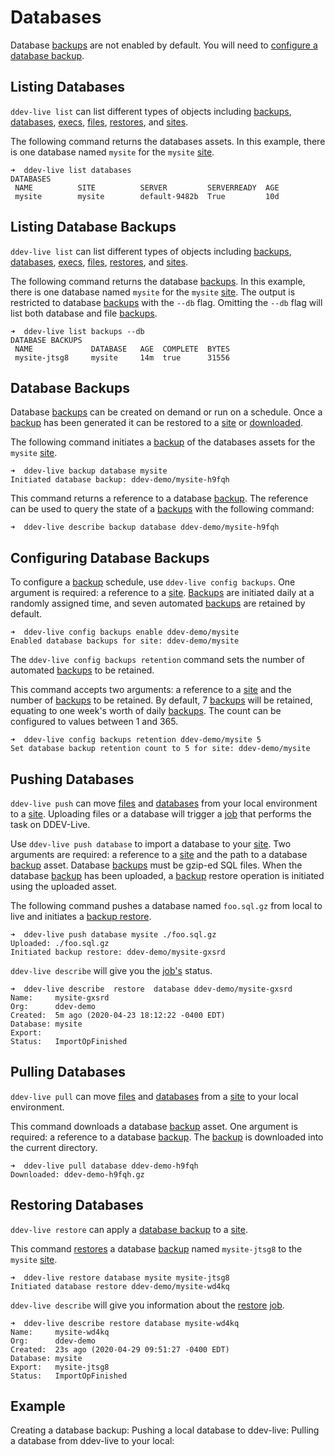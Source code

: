 # Databases

Database [backups](backups.md) are not enabled by default. You will need to [configure a database backup](https://docs.ddev.com/databases/#configuring-database-backups).

## Listing Databases
`ddev-live list` can list different types of objects including [backups](https://docs.ddev.com/backups/), [databases](https://docs.ddev.com/databases/), [execs](https://docs.ddev.com/exec/), [files](https://docs.ddev.com/files/), [restores](https://docs.ddev.com/restores/), and [sites](https://docs.ddev.com/sites/).

The following command returns the databases assets. In this example, there is one database named `mysite` for the `mysite` [site](sites.md).
```
➜  ddev-live list databases
DATABASES
 NAME          SITE          SERVER         SERVERREADY  AGE
 mysite        mysite        default-9482b  True         10d
```

## Listing Database Backups
`ddev-live list` can list different types of objects including [backups](https://docs.ddev.com/backups/), [databases](https://docs.ddev.com/databases/), [execs](https://docs.ddev.com/exec/), [files](https://docs.ddev.com/files/), [restores](https://docs.ddev.com/restores/), and [sites](https://docs.ddev.com/sites/).

The following command returns the database [backups](backups.md). In this example, there is one database named `mysite` for the `mysite` [site](sites.md). The output is restricted to database [backups](backups.md) with the `--db` flag. Omitting the `--db` flag will list both database and file [backups](backups.md).
```
➜  ddev-live list backups --db
DATABASE BACKUPS
 NAME             DATABASE   AGE  COMPLETE  BYTES
 mysite-jtsg8     mysite     14m  true      31556
```

## Database Backups
Database [backups](backups.md) can be created on demand or run on a schedule. Once a [backup](backups.md) has been generated it can be restored to a [site](sites.md) or [downloaded](https://docs.ddev.com/databases/#pulling-databases).

The following command initiates a [backup](backups.md) of the databases assets for the `mysite` [site](sites.md).
```
➜  ddev-live backup database mysite
Initiated database backup: ddev-demo/mysite-h9fqh
```

This command returns a reference to a database [backup](backups.md). The reference can be used to query the state of a [backups](backups.md) with the following command:
```
➜  ddev-live describe backup database ddev-demo/mysite-h9fqh
```

## Configuring Database Backups
To configure a [backup](backups.md) schedule, use `ddev-live config backups`. One argument is required: a reference to a [site](sites.md). [Backups](backups.md) are initiated daily at a randomly assigned time, and seven automated [backups](backups.md) are retained by default.
```
➜  ddev-live config backups enable ddev-demo/mysite
Enabled database backups for site: ddev-demo/mysite
```

The `ddev-live config backups retention` command sets the number of automated [backups](backups.md) to be retained.

This command accepts two arguments: a reference to a [site](sites.md) and the number of [backups](backups.md) to be retained. By default, 7 [backups](backups.md) will be retained, equating to one week's worth of daily [backups](backups.md). The count can be configured to values between 1 and 365.
```
➜  ddev-live config backups retention ddev-demo/mysite 5
Set database backup retention count to 5 for site: ddev-demo/mysite
```

## Pushing Databases
`ddev-live push` can move [files](https://docs.ddev.com/files/) and [databases](https://docs.ddev.com/databases/) from your local environment to a [site](https://docs.ddev.com/sites/). Uploading files or a database will trigger a [job](jobs.md) that performs the task on DDEV-Live.

Use `ddev-live push database` to import a database to your [site](sites.md). Two arguments are required: a reference to a [site](sites.md) and the path to a database [backup](backups.md) asset. Database [backups](backups.md) must be gzip-ed SQL files. When the database [backup](backups.md) has been uploaded, a [backup](backups.md) restore operation is initiated using the uploaded asset.

The following command pushes a database named `foo.sql.gz` from local to live and initiates a [backup restore](https://docs.ddev.com/backups/).
```
➜  ddev-live push database mysite ./foo.sql.gz
Uploaded: ./foo.sql.gz
Initiated backup restore: ddev-demo/mysite-gxsrd
```

`ddev-live describe` will give you the [job's](https://docs.ddev.com/jobs) status.
```
➜  ddev-live describe  restore  database ddev-demo/mysite-gxsrd
Name:     mysite-gxsrd
Org:      ddev-demo
Created:  5m ago (2020-04-23 18:12:22 -0400 EDT)
Database: mysite
Export:
Status:   ImportOpFinished
```

## Pulling Databases
`ddev-live pull` can move [files](https://docs.ddev.com/files/) and [databases](https://docs.ddev.com/databases/) from a [site](https://docs.ddev.com/sites/) to your local environment.

This command downloads a database [backup](backups.md) asset. One argument is required: a reference to a database [backup](backups.md). The [backup](backups.md) is downloaded into the current directory.
```
➜  ddev-live pull database ddev-demo-h9fqh
Downloaded: ddev-demo-h9fqh.gz
```

## Restoring Databases
`ddev-live restore` can apply a [database backup](https://docs.ddev.com/databases/#database-backups) to a [site](https://docs.ddev.com/sites/).

This command [restores](restores.md) a database [backup](backups.md) named `mysite-jtsg8` to the `mysite` [site](sites.md).
```
➜  ddev-live restore database mysite mysite-jtsg8
Initiated database restore ddev-demo/mysite-wd4kq
```
`ddev-live describe` will give you information about the [restore](restores.md) [job](jobs.md).
```
➜  ddev-live describe restore database mysite-wd4kq
Name:     mysite-wd4kq
Org:      ddev-demo
Created:  23s ago (2020-04-29 09:51:27 -0400 EDT)
Database: mysite
Export:   mysite-jtsg8
Status:   ImportOpFinished
```
## Example
Creating a database backup:<script id="asciicast-358910" src="https://asciinema.org/a/358910.js" async></script>
Pushing a local database to ddev-live: <script id="asciicast-358916" src="https://asciinema.org/a/358916.js" async></script>
Pulling a database from ddev-live to your local: <script id="asciicast-358914" src="https://asciinema.org/a/358914.js" async></script>
